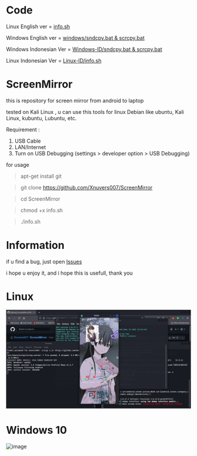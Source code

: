 # Code

Linux English ver = [info.sh](https://github.com/Xnuvers007/ScreenMirror/blob/master/info.sh)

Windows English ver = [windows/sndcpy.bat & scrcpy.bat](https://github.com/Xnuvers007/ScreenMirror/tree/master/windows)

Windows Indonesian Ver = [Windows-ID/sndcpy.bat & scrcpy.bat](https://github.com/Xnuvers007/ScreenMirror/tree/master/Windows-ID)

Linux Indonesian Ver = [Linux-ID/info.sh](https://github.com/Xnuvers007/ScreenMirror/tree/master/Linux-ID)

# ScreenMirror
this is repository for screen mirror from android to laptop

tested on Kali Linux , u can use this tools for linux Debian like ubuntu, Kali Linux, kubuntu, Lubuntu, etc.

Requirement :
1. USB Cable
2. LAN/Internet
3. Turn on USB Debugging (settings > developer option > USB Debugging)

for usage

  > apt-get install git

  > git clone https://github.com/Xnuvers007/ScreenMirror

  > cd ScreenMirror

  > chmod +x info.sh

  > ./info.sh

# Information

if u find a bug, just open [Issues](https://github.com/Xnuvers007/ScreenMirror/issues)

i hope u enjoy it, and i hope this is usefull, thank you

# Linux

![images](https://github.com/Xnuvers007/ScreenMirror/blob/master/images/Screenshot_2022-04-17_21-11-45.png "Kali Linux")

# Windows 10
![image](https://user-images.githubusercontent.com/62522733/164701064-9496be60-9a05-4343-a951-0df4da51bdb7.png "Windows 10")
